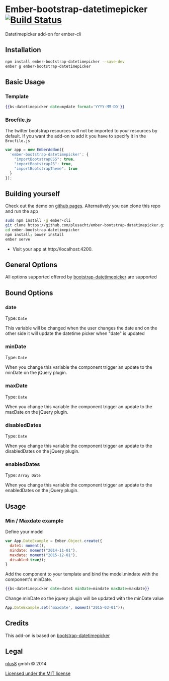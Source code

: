 # Ember-bootstrap-datetimepicker [![Build Status](https://travis-ci.org/plusacht/ember-bootstrap-datetimepicker.svg)](https://travis-ci.org/plusacht/ember-bootstrap-datetimepicker)

Datetimepicker add-on for ember-cli


## Installation ##

```bash
npm install ember-bootstrap-datetimepicker --save-dev
ember g ember-bootstrap-datetimepicker
```

## Basic Usage

### Template
```handlebars
{{bs-datetimepicker date=mydate format='YYYY-MM-DD'}}
```

### Brocfile.js ###
The twitter bootstrap resources will not be imported to your resources by default. If you want the add-on to add it you have to specify it in the `Brocfile.js`

```javascript
var app = new EmberAddon({
  'ember-bootstrap-datetimepicker': {
    "importBootstrapCSS": true,
    "importBootstrapJS": true,
    "importBootstrapTheme": true
  }
});
```

## Building yourself ##
                                     
Check out the demo on [github pages](http://plusacht.github.io/ember-bootstrap-datetimepicker "Bootstrap datetimepicker").
Alternatively you can clone this repo and run the app

```bash
sudo npm install -g ember-cli
git clone https://github.com/plusacht/ember-bootstrap-datetimepicker.git
cd ember-bootstrap-datetimepicker
npm install; bower install
ember serve
```
* Visit your app at http://localhost:4200.

## General Options ##
All options supported offered by [bootstrap-datetimepicker](http://eonasdan.github.io/bootstrap-datetimepicker/ "eonasdan's Bootstrap datetimepicker") are supported

## Bound Options ##

### date ###
Type: `Date`

This variable will be changed when the user changes the date and on the other side it will update the datetime picker when "date" is updated

### minDate ###
Type: `Date`

When you change this variable the component trigger an update to the minDate on the jQuery plugin.

### maxDate ###
Type: `Date`

When you change this variable the component trigger an update to the maxDate on the jQuery plugin.

### disabledDates ###
Type: `Date`

When you change this variable the component trigger an update to the disabledDates on the jQuery plugin.

### enabledDates ###
Type: `Array Date`

When you change this variable the component trigger an update to the enabledDates on the jQuery plugin.

## Usage ##

### Min / Maxdate example ###
Define your model

```javascript
var App.DateExample = Ember.Object.create({
  date1: moment(),
  mindate: moment("2014-11-01"),
  maxdate: moment("2015-12-01"),
  disabled:true});
}
```

Add the component to your template and bind the model.mindate with the component's minDate.

```handlebars
{{bs-datetimepicker date=date1 minDate=mindate maxDate=maxdate}}
```

Change minDate so the jquery plugin will be updated with the minDate value

```javascript
App.DateExample.set('maxdate', moment("2015-03-01"));
```

## Credits ##

This add-on is based on [bootstrap-datetimepicker](http://eonasdan.github.io/bootstrap-datetimepicker/ "Bootstrap datetimepicker")

## Legal ##

[plus8](http://plus8.ch) gmbh &copy; 2014

[Licensed under the MIT license](http://www.opensource.org/licenses/mit-license.php)
